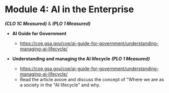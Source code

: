 # **Module 4: AI in the Enterprise** 
***(CLO 1C Measured)*** & ***(PLO 1 Measured)***

* **AI Guide for Government**
  * https://coe.gsa.gov/coe/ai-guide-for-government/understanding-managing-ai-lifecycle/
 
    
* **Understanding and managing the AI lifecycle**  ***(PLO 1 Measured)***
  * https://coe.gsa.gov/coe/ai-guide-for-government/understanding-managing-ai-lifecycle/
  * Read the article avove and discuss the concept of "Where we are as a society in the "AI lifecycle" and why.
